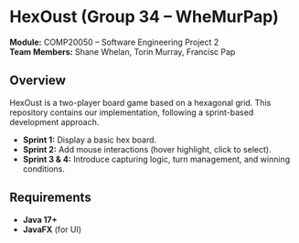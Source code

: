 # HexOust (Group 34 – WheMurPap)

**Module:** COMP20050 – Software Engineering Project 2  
**Team Members:** Shane Whelan, Torin Murray, Francisc Pap

## Overview
HexOust is a two-player board game based on a hexagonal grid. This repository contains our implementation, following a sprint-based development approach.

- **Sprint 1:** Display a basic hex board.
- **Sprint 2:** Add mouse interactions (hover highlight, click to select).
- **Sprint 3 & 4:** Introduce capturing logic, turn management, and winning conditions.

## Requirements
- **Java 17+**  
- **JavaFX** (for UI)
